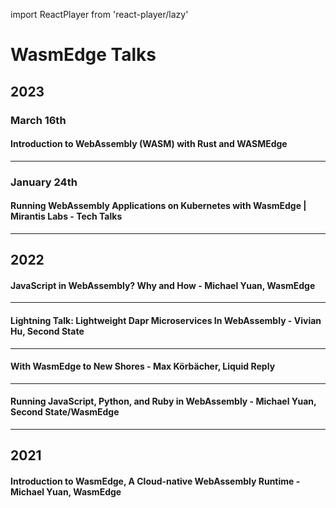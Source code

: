 import ReactPlayer from 'react-player/lazy'

# WasmEdge Talks

## 2023

### March 16th

#### Introduction to WebAssembly (WASM) with Rust and WASMEdge 

<ReactPlayer url='https://www.youtube.com/live/shy9DYpoHtQ' />

---

### January 24th

#### Running WebAssembly Applications on Kubernetes with WasmEdge | Mirantis Labs - Tech Talks

<ReactPlayer url='https://youtu.be/--T-JFFNGlE' />

---

## 2022

#### JavaScript in WebAssembly? Why and How - Michael Yuan, WasmEdge

<ReactPlayer url='https://youtu.be/UogNdp-0Bgs' />

---

#### Lightning Talk: Lightweight Dapr Microservices In WebAssembly - Vivian Hu, Second State 

<ReactPlayer url='https://youtu.be/RQYDCEF9c8c' />

---

#### With WasmEdge to New Shores - Max Körbächer, Liquid Reply

<ReactPlayer url='https://youtu.be/LgZIPzc_IeQ' />

---

#### Running JavaScript, Python, and Ruby in WebAssembly - Michael Yuan, Second State/WasmEdge

<ReactPlayer url='https://youtu.be/TBs0MYmtgGI' />

---

## 2021

#### Introduction to WasmEdge, A Cloud-native WebAssembly Runtime - Michael Yuan, WasmEdge    

<ReactPlayer url='https://youtu.be/9LpvgWaG_T0' />
